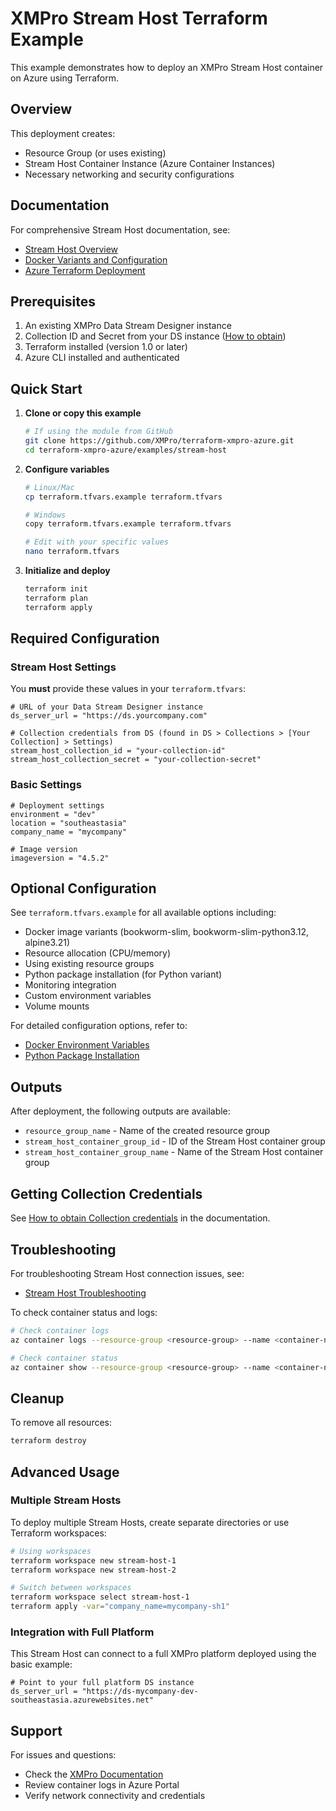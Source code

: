 # XMPro Stream Host Terraform Example

This example demonstrates how to deploy an XMPro Stream Host container on Azure using Terraform.

## Overview

This deployment creates:
- Resource Group (or uses existing)
- Stream Host Container Instance (Azure Container Instances)
- Necessary networking and security configurations

## Documentation

For comprehensive Stream Host documentation, see:
- [Stream Host Overview](https://documentation.xmpro.com/installation/install-stream-host)
- [Docker Variants and Configuration](https://documentation.xmpro.com/installation/install-stream-host/docker#available-variants)
- [Azure Terraform Deployment](https://documentation.xmpro.com/installation/install-stream-host/azure-terraform)

## Prerequisites

1. An existing XMPro Data Stream Designer instance
2. Collection ID and Secret from your DS instance ([How to obtain](https://documentation.xmpro.com/installation/install-stream-host#download-the-connection-profile))
3. Terraform installed (version 1.0 or later)
4. Azure CLI installed and authenticated

## Quick Start

1. **Clone or copy this example**
   ```bash
   # If using the module from GitHub
   git clone https://github.com/XMPro/terraform-xmpro-azure.git
   cd terraform-xmpro-azure/examples/stream-host
   ```

2. **Configure variables**
   ```bash
   # Linux/Mac
   cp terraform.tfvars.example terraform.tfvars
   
   # Windows
   copy terraform.tfvars.example terraform.tfvars
   
   # Edit with your specific values
   nano terraform.tfvars
   ```

3. **Initialize and deploy**
   ```bash
   terraform init
   terraform plan
   terraform apply
   ```

## Required Configuration

### Stream Host Settings

You **must** provide these values in your `terraform.tfvars`:

```hcl
# URL of your Data Stream Designer instance
ds_server_url = "https://ds.yourcompany.com"

# Collection credentials from DS (found in DS > Collections > [Your Collection] > Settings)
stream_host_collection_id = "your-collection-id"
stream_host_collection_secret = "your-collection-secret"
```

### Basic Settings

```hcl
# Deployment settings
environment = "dev"
location = "southeastasia"
company_name = "mycompany"

# Image version
imageversion = "4.5.2"
```

## Optional Configuration

See `terraform.tfvars.example` for all available options including:
- Docker image variants (bookworm-slim, bookworm-slim-python3.12, alpine3.21)
- Resource allocation (CPU/memory)
- Using existing resource groups
- Python package installation (for Python variant)
- Monitoring integration
- Custom environment variables
- Volume mounts

For detailed configuration options, refer to:
- [Docker Environment Variables](https://documentation.xmpro.com/installation/install-stream-host/docker#configuration)
- [Python Package Installation](https://documentation.xmpro.com/installation/install-stream-host/docker#python-package-installation)

## Outputs

After deployment, the following outputs are available:

- `resource_group_name` - Name of the created resource group
- `stream_host_container_group_id` - ID of the Stream Host container group
- `stream_host_container_group_name` - Name of the Stream Host container group

## Getting Collection Credentials

See [How to obtain Collection credentials](https://documentation.xmpro.com/installation/install-stream-host#download-the-connection-profile) in the documentation.

## Troubleshooting

For troubleshooting Stream Host connection issues, see:
- [Stream Host Troubleshooting](https://documentation.xmpro.com/installation/install-stream-host#troubleshooting)

To check container status and logs:
```bash
# Check container logs
az container logs --resource-group <resource-group> --name <container-name>

# Check container status
az container show --resource-group <resource-group> --name <container-name>
```

## Cleanup

To remove all resources:

```bash
terraform destroy
```

## Advanced Usage

### Multiple Stream Hosts

To deploy multiple Stream Hosts, create separate directories or use Terraform workspaces:

```bash
# Using workspaces
terraform workspace new stream-host-1
terraform workspace new stream-host-2

# Switch between workspaces
terraform workspace select stream-host-1
terraform apply -var="company_name=mycompany-sh1"
```

### Integration with Full Platform

This Stream Host can connect to a full XMPro platform deployed using the basic example:

```hcl
# Point to your full platform DS instance
ds_server_url = "https://ds-mycompany-dev-southeastasia.azurewebsites.net"
```

## Support

For issues and questions:
- Check the [XMPro Documentation](https://documentation.xmpro.com/)
- Review container logs in Azure Portal
- Verify network connectivity and credentials